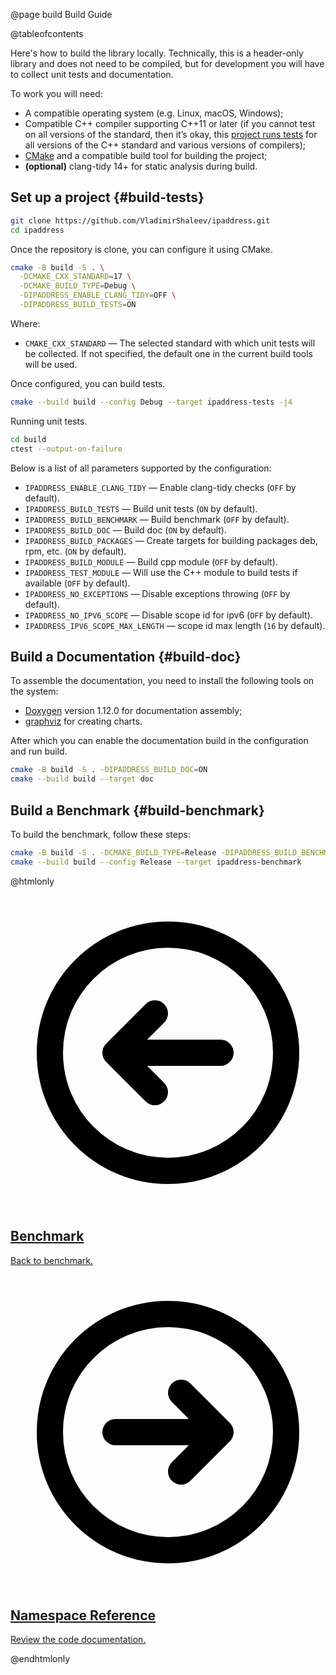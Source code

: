 @page build Build Guide

@tableofcontents

Here's how to build the library locally. Technically, this is a header-only library and does not need to be compiled, but for development you will have to collect unit tests and documentation.

To work you will need:

* A compatible operating system (e.g. Linux, macOS, Windows);
* Compatible C++ compiler supporting C++11 or later (if you cannot test on all versions of the standard, then it’s okay, this [project runs tests](https://github.com/VladimirShaleev/ipaddress/actions/workflows/tests.yml) for all versions of the C++ standard and various versions of compilers);
* [CMake](https://cmake.org/) and a compatible build tool for building the project;
* <b>(optional)</b> clang-tidy 14+ for static analysis during build.

## Set up a project {#build-tests}

```bash
git clone https://github.com/VladimirShaleev/ipaddress.git
cd ipaddress
```

Once the repository is clone, you can configure it using CMake.

```bash
cmake -B build -S . \
  -DCMAKE_CXX_STANDARD=17 \
  -DCMAKE_BUILD_TYPE=Debug \
  -DIPADDRESS_ENABLE_CLANG_TIDY=OFF \
  -DIPADDRESS_BUILD_TESTS=ON
```

Where:

* `CMAKE_CXX_STANDARD` — The selected standard with which unit tests will be collected. If not specified, the default one in the current build tools will be used.

Once configured, you can build tests.

```bash
cmake --build build --config Debug --target ipaddress-tests -j4
```

Running unit tests.

```bash
cd build
ctest --output-on-failure
```

Below is a list of all parameters supported by the configuration:

* `IPADDRESS_ENABLE_CLANG_TIDY` — Enable clang-tidy checks (`OFF` by default).
* `IPADDRESS_BUILD_TESTS` — Build unit tests (`ON` by default).
* `IPADDRESS_BUILD_BENCHMARK` — Build benchmark (`OFF` by default).
* `IPADDRESS_BUILD_DOC` — Build doc (`ON` by default).
* `IPADDRESS_BUILD_PACKAGES` — Create targets for building packages deb, rpm, etc. (`ON` by default).
* `IPADDRESS_BUILD_MODULE` — Build cpp module (`OFF` by default).
* `IPADDRESS_TEST_MODULE` — Will use the C++ module to build tests if available (`OFF` by default).
* `IPADDRESS_NO_EXCEPTIONS` — Disable exceptions throwing (`OFF` by default).
* `IPADDRESS_NO_IPV6_SCOPE` — Disable scope id for ipv6 (`OFF` by default).
* `IPADDRESS_IPV6_SCOPE_MAX_LENGTH` — scope id max length (`16` by default).

## Build a Documentation {#build-doc}

To assemble the documentation, you need to install the following tools on the system:

* [Doxygen](https://www.doxygen.nl) version 1.12.0 for documentation assembly;
* [graphviz](https://graphviz.org/) for creating charts.

After which you can enable the documentation build in the configuration and run build.

```bash
cmake -B build -S . -DIPADDRESS_BUILD_DOC=ON
cmake --build build --target doc
```

## Build a Benchmark {#build-benchmark}

To build the benchmark, follow these steps:

```bash
cmake -B build -S . -DCMAKE_BUILD_TYPE=Release -DIPADDRESS_BUILD_BENCHMARK=ON
cmake --build build --config Release --target ipaddress-benchmark
```

@htmlonly

<div class="cards">

<div class="card">
  <a href="benchmark.html">
  <div class="card_container">
    <svg viewBox="0 0 24 24" fill="none" xmlns="http://www.w3.org/2000/svg"><g id="SVGRepo_bgCarrier" stroke-width="0"></g><g id="SVGRepo_tracerCarrier" stroke-linecap="round" stroke-linejoin="round"></g><g id="SVGRepo_iconCarrier"> <g id="Arrow / Arrow_Circle_Left"> <path id="Vector" d="M11 9L8 12M8 12L11 15M8 12H16M21 12C21 7.02944 16.9706 3 12 3C7.02944 3 3 7.02944 3 12C3 16.9706 7.02944 21 12 21C16.9706 21 21 16.9706 21 12Z" stroke="#000000" stroke-width="2" stroke-linecap="round" stroke-linejoin="round"></path> </g> </g></svg>
    <h2>Benchmark</h2>
    <p>Back to benchmark.</p>
  </div>
  </a>
</div>

<div class="card">
  <a href="namespaceipaddress.html">
  <div class="card_container">
    <svg viewBox="0 0 24 24" fill="none" xmlns="http://www.w3.org/2000/svg"><g id="SVGRepo_bgCarrier" stroke-width="0"></g><g id="SVGRepo_tracerCarrier" stroke-linecap="round" stroke-linejoin="round"></g><g id="SVGRepo_iconCarrier"> <g id="Arrow / Arrow_Circle_Right"> <path id="Vector" d="M13 15L16 12M16 12L13 9M16 12H8M21 12C21 7.02944 16.9706 3 12 3C7.02944 3 3 7.02944 3 12C3 16.9706 7.02944 21 12 21C16.9706 21 21 16.9706 21 12Z" stroke="#000000" stroke-width="2" stroke-linecap="round" stroke-linejoin="round"></path> </g> </g></svg>
    <h2>Namespace Reference</h2>
    <p>Review the code documentation.</p>
  </div>
  </a>
</div>

</div>

@endhtmlonly
